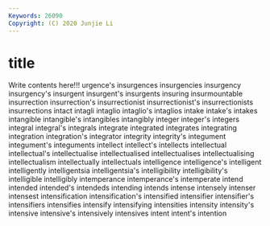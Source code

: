 ```yaml
---
Keywords: 26090
Copyright: (C) 2020 Junjie Li
---
```


# title

Write contents here!!!
urgence's 
insurgences
insurgencies 
insurgency 
insurgency's 
insurgent 
insurgent's 
insurgents 
insuring 
insurmountable 
insurrection 
insurrection's
insurrectionist 
insurrectionist's 
insurrectionists 
insurrections 
intact 
intagli 
intaglio 
intaglio's 
intaglios 
intake
intake's 
intakes 
intangible 
intangible's 
intangibles 
intangibly 
integer 
integer's 
integers 
integral
integral's 
integrals 
integrate 
integrated 
integrates 
integrating 
integration 
integration's 
integrator 
integrity
integrity's 
integument 
integument's 
integuments 
intellect 
intellect's 
intellects 
intellectual 
intellectual's 
intellectualise
intellectualised 
intellectualises 
intellectualising 
intellectualism 
intellectually 
intellectuals 
intelligence 
intelligence's 
intelligent 
intelligently
intelligentsia 
intelligentsia's 
intelligibility 
intelligibility's 
intelligible 
intelligibly 
intemperance 
intemperance's 
intemperate 
intend
intended 
intended's 
intendeds 
intending 
intends 
intense 
intensely 
intenser 
intensest 
intensification
intensification's 
intensified 
intensifier 
intensifier's 
intensifiers 
intensifies 
intensify 
intensifying 
intensities 
intensity
intensity's 
intensive 
intensive's 
intensively 
intensives 
intent 
intent's 
intention 
